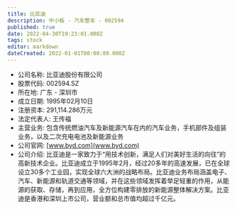 ```yaml
---
title: 比亚迪
description: 中小板 - 汽车整车 - 002594
published: true
date: 2022-04-30T19:23:01.000Z
tags: stock
editor: markdown
dateCreated: 2022-01-01T00:00:00.000Z
---
```


- 公司名称: 比亚迪股份有限公司
- 股票代码: 002594.SZ
- 所在地: 广东 - 深圳市
- 成立日期: 1995年02月10日
- 注册资本: 291,114.286万元
- 法定代表人: 王传福
- 主营业务: 包含传统燃油汽车及新能源汽车在内的汽车业务，手机部件及组装业务，以及二次充电电池及新能源业务
- 公司官网: [www.byd.com](www.byd.com)
- 公司介绍: 比亚迪是一家致力于“用技术创新，满足人们对美好生活的向往”的高新技术企业。比亚迪成立于1995年2月，经过20多年的高速发展，已在全球设立30多个工业园，实现全球六大洲的战略布局。比亚迪业务布局涵盖电子、汽车、新能源和轨道交通等领域，并在这些领域发挥着举足轻重的作用，从能源的获取、存储，再到应用，全方位构建零排放的新能源整体解决方案。比亚迪是香港和深圳上市公司，营业额和总市值均超过千亿元。


